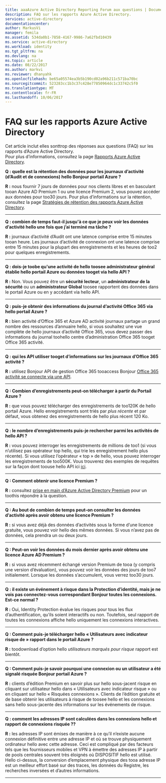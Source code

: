 ```yaml
---
title: aaaAzure Active Directory Reporting Forum aux questions | Documents Microsoft
description: FAQ sur les rapports Azure Active Directory.
services: active-directory
documentationcenter: 
author: MarkusVi
manager: femila
ms.assetid: 534da0b1-7858-4167-9986-7a62fbd10439
ms.service: active-directory
ms.workload: identity
ms.tgt_pltfrm: na
ms.devlang: na
ms.topic: article
ms.date: 08/22/2017
ms.author: markvi
ms.reviewer: dhanyahk
ms.openlocfilehash: be65a05574ea3b5b190cd02a96b211c571ba70bc
ms.sourcegitcommit: 523283cc1b3c37c428e77850964dc1c33742c5f0
ms.translationtype: MT
ms.contentlocale: fr-FR
ms.lasthandoff: 10/06/2017
---
```

# <a name="azure-active-directory-reporting-faq"></a>FAQ sur les rapports Azure Active Directory

Cet article inclut elles sonttrop des réponses aux questions (FAQ) sur les rapports d’Azure Active Directory.  
Pour plus d’informations, consultez la page [Rapports Azure Active Directory](active-directory-reporting-azure-portal.md). 

**Q : quelle est la rétention des données pour les journaux d’activité (d’Audit et de connexions) hello Bonjour portail Azure ?** 

**R :** nous fournir 7 jours de données pour nos clients libres et en basculant tooan Azure AD Premium 1 ou une licence Premium 2, vous pouvez accéder aux données pour too30 jours. Pour plus d’informations sur la rétention, consultez la page [Stratégies de rétention des rapports Azure Active Directory](active-directory-reporting-retention.md).

--- 

**Q : combien de temps faut-il jusqu'à ce que je peux voir les données d’activité hello une fois que j’ai terminé ma tâche ?**

**R :** journaux d’activité d’Audit ont une latence comprise entre 15 minutes tooan heure. Les journaux d’activité de connexion ont une latence comprise entre 15 minutes pour la plupart des enregistrements et les heures de too2 pour quelques enregistrements.

---

**Q : dois-je toobe qu'une activité de hello toosee administrateur général établie hello portail Azure ou données tooget via hello API ?**

**R :** Non. Vous pouvez être un **sécurité lecteur**, un **administrateur de la sécurité** ou un **administrateur Global** toosee rapportent des données dans le portail Azure ou en y accédant via hello API.

---

**Q : puis-je obtenir des informations du journal d’activité Office 365 via hello portail Azure ?**

**R :** bien activité d’Office 365 et Azure AD activité journaux partage un grand nombre des ressources d’annuaire hello, si vous souhaitez une vue complète de hello journaux d’activité Office 365, vous devez passer des informations du journal toohello centre d’administration Office 365 tooget Office 365 activité.

---


**Q : qui les API utiliser tooget d’informations sur les journaux d’Office 365 activité ?**

**R :** utilisez Bonjour API de gestion Office 365 tooaccess Bonjour [Office 365 activité se connecte via une API](https://msdn.microsoft.com/office-365/office-365-managment-apis-overview).

---

**Q : Combien d’enregistrements peut-on télécharger à partir du Portail Azure ?**

**R :** que vous pouvez télécharger des enregistrements de too120K de hello portail Azure. Hello enregistrements sont triés par *plus récente* et par défaut, vous obtenez des enregistrements de hello plus récent 120 Ko. 

---

**Q : le nombre d’enregistrements puis-je rechercher parmi les activités de hello API ?**

**R :** vous pouvez interroger les enregistrements de millions de too1 (si vous n’utilisez pas opérateur top hello, qui trie les enregistrement hello plus récente). Si vous utilisez l’opérateur « top » de hello, vous pouvez interroger les enregistrements de too500K. Vous trouverez des exemples de requêtes sur la façon dont toouse hello API ici [ici](active-directory-reporting-api-getting-started.md).

---

**Q : Comment obtenir une licence Premium ?**

**R :** consultez [prise en main d’Azure Active Directory Premium](active-directory-get-started-premium.md) pour un toothis répondre à la question.

---

**Q : Au bout de combien de temps peut-on consulter les données d’activité après avoir obtenu une licence Premium ?**

**R :** si vous avez déjà des données d’activités sous la forme d’une licence gratuite, vous pouvez voir hello des mêmes données. Si vous n’avez pas de données, cela prendra un ou deux jours.

---

**Q : Peut-on voir les données du mois dernier après avoir obtenu une licence Azure AD Premium ?**

**R :** si vous avez récemment échangé version Premium de tooa (y compris une version d’évaluation), vous pouvez voir les données des jours de too7 initialement. Lorsque les données s’accumulent, vous verrez too30 jours.

---

**Q : il existe un événement à risque dans la Protection d’identité, mais je ne vois pas connectez-vous correspondant Bonjour toutes les connexions. Est-ce normal ?**

**R :** Oui, Identity Protection évalue les risques pour tous les flux d’authentification, qu’ils soient interactifs ou non. Toutefois, seul rapport de toutes les connexions affiche hello uniquement les connexions interactives.

---

**Q : Comment puis-je télécharger hello « Utilisateurs avec indicateur risque de » rapport dans le portail Azure ?**

**R :** toodownload d’option hello *utilisateurs marqués pour risque* rapport est bientôt.

---

**Q : Comment puis-je savoir pourquoi une connexion ou un utilisateur a été signalé risquée Bonjour portail Azure ?**

**R :** clients d’édition Premium en savoir plus sur hello sous-jacent risque en cliquant sur utilisateur hello dans « Utilisateurs avec indicateur risque » ou en cliquant sur hello « Risquées connexions ». Clients de l’édition gratuite et de base obtenir les utilisateurs à risque de toosee hello et les connexions sans hello sous-jacente des informations sur les événements de risque.

---

**Q : comment les adresses IP sont calculées dans les connexions hello et rapport de connexions risquée ??**

**R :** les adresses IP sont émises de manière à ce qu’il n’existe aucune connexion définitive entre une adresse IP et où se trouve physiquement ordinateur hello avec cette adresse. Ceci est compliqué par des facteurs tels que les fournisseurs mobiles et VPN à émettre des adresses IP à partir de pools centrales souvent très éloignés où DISPOSITIF hello est utilisé. Hello ci-dessus, la conversion d’emplacement physique des tooa adresse IP est un meilleur effort basé sur des traces, les données du Registre, les recherches inversées et d’autres informations. 

---
